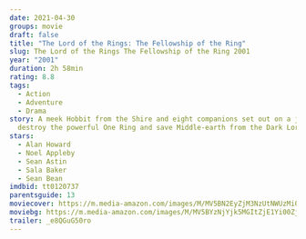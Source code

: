 ```yaml
---
date: 2021-04-30
groups: movie
draft: false
title: "The Lord of the Rings: The Fellowship of the Ring"
slug: The Lord of the Rings The Fellowship of the Ring 2001
year: "2001"
duration: 2h 58min
rating: 8.8
tags:
  - Action
  - Adventure
  - Drama
story: A meek Hobbit from the Shire and eight companions set out on a journey to
  destroy the powerful One Ring and save Middle-earth from the Dark Lord Sauron.
stars:
  - Alan Howard
  - Noel Appleby
  - Sean Astin
  - Sala Baker
  - Sean Bean
imdbid: tt0120737
parentsguide: 13
moviecover: https://m.media-amazon.com/images/M/MV5BN2EyZjM3NzUtNWUzMi00MTgxLWI0NTctMzY4M2VlOTdjZWRiXkEyXkFqcGdeQXVyNDUzOTQ5MjY@._V1_FMjpg_UY862_.jpg
moviebg: https://m.media-amazon.com/images/M/MV5BYzNjYjk5MGItZjE1Yi00ZjdkLTk5YTctMDA0MzczYWY4YTFiXkEyXkFqcGdeQXVyOTc5MDI5NjE@._V1_FMjpg_UX1280_.jpg
trailer: _e8QGuG50ro
---
```

